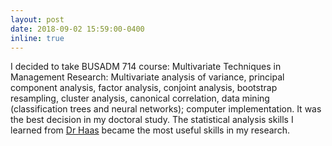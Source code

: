 ```yaml
---
layout: post
date: 2018-09-02 15:59:00-0400
inline: true
---
```


I decided to take BUSADM 714 course: Multivariate Techniques in Management Research: Multivariate analysis of variance, principal component analysis, factor analysis, conjoint analysis, bootstrap resampling, cluster analysis, canonical correlation, data mining (classification trees and neural networks); computer implementation. It was the best decision in my doctoral study. The statistical analysis skills I learned from [Dr Haas](https://uwm.edu/business/people/haas-timothy/) became the most useful skills in my research.

